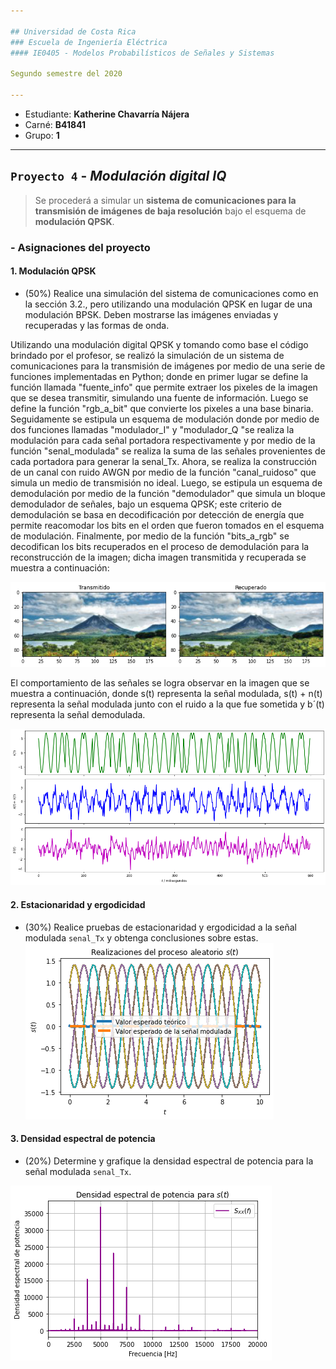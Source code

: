 ```yaml
---

## Universidad de Costa Rica
### Escuela de Ingeniería Eléctrica
#### IE0405 - Modelos Probabilísticos de Señales y Sistemas

Segundo semestre del 2020

---
```


* Estudiante: **Katherine Chavarría Nájera**
* Carné: **B41841**
* Grupo: **1**

---
## `Proyecto 4` - *Modulación digital IQ*
>Se procederá a simular un **sistema de comunicaciones para la transmisión de imágenes de baja resolución** bajo el esquema de **modulación QPSK**. 


### - Asignaciones del proyecto

#### 1. Modulación QPSK

* (50%) Realice una simulación del sistema de comunicaciones como en la sección 3.2., pero utilizando una modulación QPSK en lugar de una modulación BPSK. Deben mostrarse las imágenes enviadas y recuperadas y las formas de onda.

Utilizando una modulación digital QPSK y tomando como base el código brindado por el profesor, se realizó la simulación de un sistema de comunicaciones para la transmisión de imágenes por medio de una serie de funciones implementadas en Python; donde en primer lugar se define la función llamada "fuente_info" que permite extraer los pixeles de la imagen que se desea transmitir, simulando una fuente de información. Luego se define la función "rgb_a_bit" que convierte los pixeles a una base binaria. Seguidamente se estipula un esquema de modulación donde por medio de dos funciones llamadas "modulador_I" y "modulador_Q "se realiza la modulación para cada señal portadora respectivamente y por medio de la función "senal_modulada" se realiza la suma de las señales provenientes de cada portadora para generar la senal_Tx. Ahora, se realiza la construcción de un canal con ruido AWGN por medio de la función "canal_ruidoso" que simula un medio de transmisión no ideal. Luego, se estipula un esquema de demodulación por medio de la función "demodulador" que simula un bloque demodulador de señales, bajo un esquema QPSK; este criterio de demodulación se basa en decodificación por detección de energía que permite reacomodar los bits en el orden que fueron tomados en el esquema de modulación. Finalmente, por medio de la función "bits_a_rgb" se decodifican los bits recuperados en el proceso de demodulación para la reconstrucción de la imagen; dicha imagen transmitida y recuperada se muestra a continuación:

![](Figuras/Figura%201.png)

El comportamiento de las señales se logra observar en la imagen que se muestra a continuación, donde s(t) representa la señal modulada, s(t) + n(t) representa la señal modulada junto con el ruido a la que fue sometida y b´(t) representa la señal demodulada.   

![](Figuras/Figura%202.png)

#### 2. Estacionaridad y ergodicidad

* (30%) Realice pruebas de estacionaridad y ergodicidad a la señal modulada `senal_Tx` y obtenga conclusiones sobre estas.
![](Figuras/Figura%203.png)

#### 3. Densidad espectral de potencia

* (20%) Determine y grafique la densidad espectral de potencia para la señal modulada `senal_Tx`.

![](Figuras/Figura%204.png)
 

